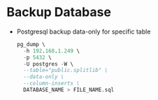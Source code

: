 # Backup Database

* Postgresql backup data-only for specific table
  ```sql
  pg_dump \
    -h 192.168.1.249 \
    -p 5432 \
    -U postgres -W \
    --table="public.splitlib" \
    --data-only \
    --column-inserts \
    DATABASE_NAME > FILE_NAME.sql
  ```